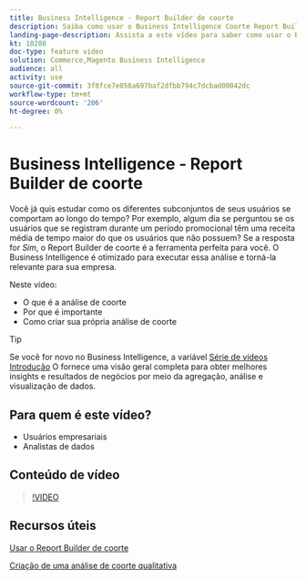 ```yaml
---
title: Business Intelligence - Report Builder de coorte
description: Saiba como usar o Business Intelligence Coorte Report Builder para criar relatórios e análises otimizados relevantes para sua empresa.
landing-page-description: Assista a este vídeo para saber como usar o Business Intelligence Cohort Report Builder para criar relatórios e análises otimizados relevantes para sua empresa.
kt: 10288
doc-type: feature video
solution: Commerce,Magento Business Intelligence
audience: all
activity: use
source-git-commit: 3f8fce7e058a697baf2dfbb794c7dcbad00042dc
workflow-type: tm+mt
source-wordcount: '206'
ht-degree: 0%

---
```


# Business Intelligence - Report Builder de coorte

Você já quis estudar como os diferentes subconjuntos de seus usuários se comportam ao longo do tempo? Por exemplo, algum dia se perguntou se os usuários que se registram durante um período promocional têm uma receita média de tempo maior do que os usuários que não possuem? Se a resposta for _Sim_, o Report Builder de coorte é a ferramenta perfeita para você. O Business Intelligence é otimizado para executar essa análise e torná-la relevante para sua empresa.

Neste vídeo:

- O que é a análise de coorte
- Por que é importante
- Como criar sua própria análise de coorte

>[!TIP]
>
>Se você for novo no Business Intelligence, a variável [Série de vídeos Introdução](1-overview.md) O fornece uma visão geral completa para obter melhores insights e resultados de negócios por meio da agregação, análise e visualização de dados.

## Para quem é este vídeo?

- Usuários empresariais
- Analistas de dados

## Conteúdo de vídeo

>[!VIDEO](https://video.tv.adobe.com/v/342407?quality=12&learn=on)

## Recursos úteis

[Usar o Report Builder de coorte](https://docs.magento.com/mbi/data-analyst/dev-reports/cohort-rpt-bldr.html)

[Criação de uma análise de coorte qualitativa](https://docs.magento.com/mbi/data-analyst/dev-reports/create-qual-cohort-analysis.html)
